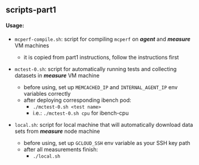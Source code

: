 ## scripts-part1

#### **Usage:**

- `mcperf-compile.sh`: script for compiling `mcperf` on ***agent*** and ***measure*** VM machines

  - it is copied from part1 instructions, follow the instructions first

- `mctest-0.sh`: script for automatically running tests and collecting datasets in ***measure*** VM machine

  - before using, set up `MEMCACHED_IP` and `INTERNAL_AGENT_IP` env variables correctly
  - after deploying corresponding ibench pod:
    - `./mctest-0.sh <test name>`
    - i.e.: `./mctest-0.sh cpu` for ibench-cpu

- `local.sh`: script for local machine that will automatically download data sets from ***measure*** node machine

  - before using, set up `GCLOUD_SSH` env variable as your SSH key path
  - after all measurements finish: 
    - `./local.sh`

  